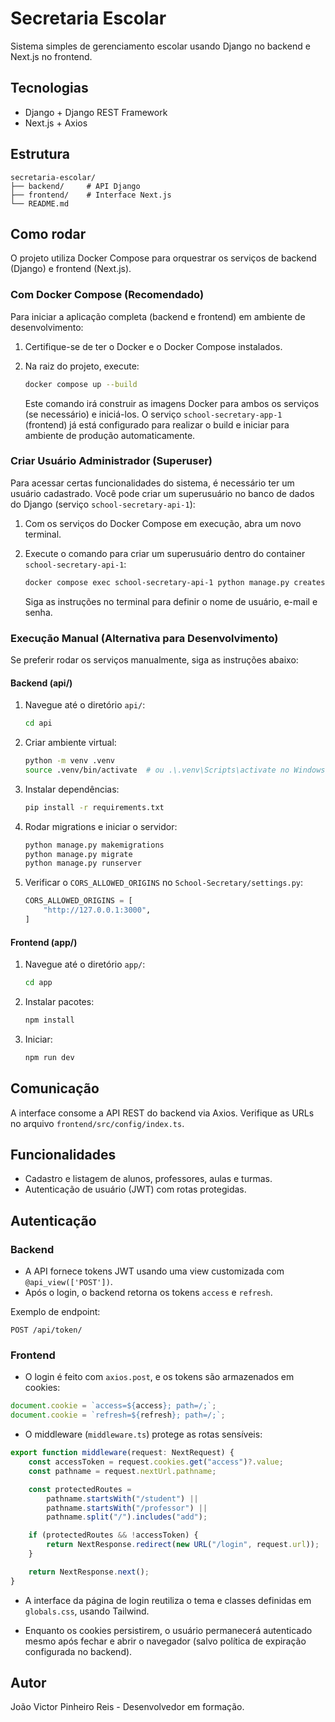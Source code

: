 # Secretaria Escolar

Sistema simples de gerenciamento escolar usando Django no backend e Next.js no frontend.

## Tecnologias

-   Django + Django REST Framework
-   Next.js + Axios

## Estrutura

```
secretaria-escolar/
├── backend/     # API Django
├── frontend/    # Interface Next.js
└── README.md
```

## Como rodar

O projeto utiliza Docker Compose para orquestrar os serviços de backend (Django) e frontend (Next.js).

### Com Docker Compose (Recomendado)

Para iniciar a aplicação completa (backend e frontend) em ambiente de desenvolvimento:

1.  Certifique-se de ter o Docker e o Docker Compose instalados.
2.  Na raiz do projeto, execute:

    ```bash
    docker compose up --build
    ```

    Este comando irá construir as imagens Docker para ambos os serviços (se necessário) e iniciá-los. O serviço `school-secretary-app-1` (frontend) já está configurado para realizar o build e iniciar para ambiente de produção automaticamente.

### Criar Usuário Administrador (Superuser)

Para acessar certas funcionalidades do sistema, é necessário ter um usuário cadastrado. Você pode criar um superusuário no banco de dados do Django (serviço `school-secretary-api-1`):

1.  Com os serviços do Docker Compose em execução, abra um novo terminal.
2.  Execute o comando para criar um superusuário dentro do container `school-secretary-api-1`:

    ```bash
    docker compose exec school-secretary-api-1 python manage.py createsuperuser
    ```

    Siga as instruções no terminal para definir o nome de usuário, e-mail e senha.

### Execução Manual (Alternativa para Desenvolvimento)

Se preferir rodar os serviços manualmente, siga as instruções abaixo:

#### Backend (api/)

1.  Navegue até o diretório `api/`:

    ```bash
    cd api
    ```

2.  Criar ambiente virtual:

    ```bash
    python -m venv .venv
    source .venv/bin/activate  # ou .\.venv\Scripts\activate no Windows
    ```

3.  Instalar dependências:

    ```bash
    pip install -r requirements.txt
    ```

4.  Rodar migrations e iniciar o servidor:

    ```bash
    python manage.py makemigrations
    python manage.py migrate
    python manage.py runserver
    ```

5.  Verificar o `CORS_ALLOWED_ORIGINS` no `School-Secretary/settings.py`:

    ```python
    CORS_ALLOWED_ORIGINS = [
        "http://127.0.0.1:3000",
    ]
    ```

#### Frontend (app/)

1.  Navegue até o diretório `app/`:

    ```bash
    cd app
    ```

2.  Instalar pacotes:

    ```bash
    npm install
    ```

3.  Iniciar:

    ```bash
    npm run dev
    ```

## Comunicação

A interface consome a API REST do backend via Axios. Verifique as URLs no arquivo `frontend/src/config/index.ts`.

## Funcionalidades

-   Cadastro e listagem de alunos, professores, aulas e turmas.
-   Autenticação de usuário (JWT) com rotas protegidas.

## Autenticação

### Backend

-   A API fornece tokens JWT usando uma view customizada com `@api_view(['POST'])`.
-   Após o login, o backend retorna os tokens `access` e `refresh`.

Exemplo de endpoint:

```http
POST /api/token/
```

### Frontend

-   O login é feito com `axios.post`, e os tokens são armazenados em cookies:

```ts
document.cookie = `access=${access}; path=/;`;
document.cookie = `refresh=${refresh}; path=/;`;
```

-   O middleware (`middleware.ts`) protege as rotas sensíveis:

```ts
export function middleware(request: NextRequest) {
	const accessToken = request.cookies.get("access")?.value;
	const pathname = request.nextUrl.pathname;

	const protectedRoutes =
		pathname.startsWith("/student") ||
		pathname.startsWith("/professor") ||
		pathname.split("/").includes("add");

	if (protectedRoutes && !accessToken) {
		return NextResponse.redirect(new URL("/login", request.url));
	}

	return NextResponse.next();
}
```

-   A interface da página de login reutiliza o tema e classes definidas em `globals.css`, usando Tailwind.

-   Enquanto os cookies persistirem, o usuário permanecerá autenticado mesmo após fechar e abrir o navegador (salvo política de expiração configurada no backend).

## Autor

João Victor Pinheiro Reis - Desenvolvedor em formação.
